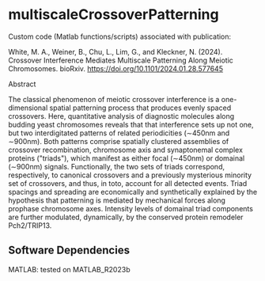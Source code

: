 # multiscaleCrossoverPatterning

Custom code (Matlab functions/scripts) associated with publication:

White, M. A., Weiner, B., Chu, L., Lim, G., and Kleckner, N. (2024).  Crossover Interference Mediates Multiscale Patterning Along Meiotic Chromosomes. bioRxiv. https://doi.org/10.1101/2024.01.28.577645

Abstract

The classical phenomenon of meiotic crossover interference is a one-dimensional spatial patterning process that produces evenly spaced crossovers. Here, quantitative analysis of diagnostic molecules along budding yeast chromosomes reveals that that interference sets up not one, but two interdigitated patterns of related periodicities (∼450nm and ∼900nm). Both patterns comprise spatially clustered assemblies of crossover recombination, chromosome axis and synaptonemal complex proteins ("triads"), which manifest as either focal (∼450nm) or domainal (∼900nm) signals. Functionally, the two sets of triads correspond, respectively, to canonical crossovers and a previously mysterious minority set of crossovers, and thus, in toto, account for all detected events. Triad spacings and spreading are economically and synthetically explained by the hypothesis that patterning is mediated by mechanical forces along prophase chromosome axes. Intensity levels of domainal triad components are further modulated, dynamically, by the conserved protein remodeler Pch2/TRIP13.

## Software Dependencies
MATLAB: tested on MATLAB_R2023b
